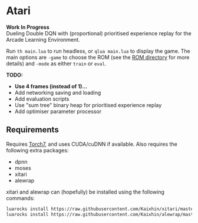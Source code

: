 Atari
=====

**Work In Progress**  
Dueling Double DQN with (proportional) prioritised experience replay for the Arcade Learning Environment.

Run `th main.lua` to run headless, or `qlua main.lua` to display the game. The main options are `-game` to choose the ROM (see the [ROM directory](roms/README.md) for more details) and `-mode` as either `train` or `eval`.

**TODO:**

- **Use 4 frames (instead of 1)...**
- Add networking saving and loading
- Add evaluation scripts
- Use "sum tree" binary heap for prioritised experience replay
- Add optimiser parameter processor

Requirements
------------

Requires [Torch7](http://torch.ch/), and uses CUDA/cuDNN if available. Also requires the following extra packages:

- dpnn
- moses
- xitari
- alewrap

xitari and alewrap can (hopefully) be installed using the following commands:

```sh
luarocks install https://raw.githubusercontent.com/Kaixhin/xitari/master/xitari-0-0.rockspec
luarocks install https://raw.githubusercontent.com/Kaixhin/alewrap/master/alewrap-0-0.rockspec
```
